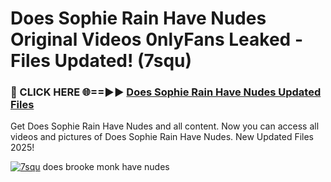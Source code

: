 # Does Sophie Rain Have Nudes Original Videos 0nlyFans Leaked - Files Updated! (7squ)

<h3>🔴 CLICK HERE 🌐==►► <a href="https://tinyurl.com/yc6ubb5a" rel="nofollow">Does Sophie Rain Have Nudes Updated Files</a></h3>

Get Does Sophie Rain Have Nudes and all content. Now you can access all videos and pictures of Does Sophie Rain Have Nudes. New Updated Files 2025!

[![7squ](https://i.imgur.com/7eu0CRL.gif)](https://tinyurl.com/yc6ubb5a)
does brooke monk have nudes